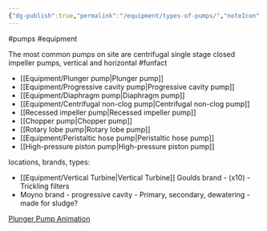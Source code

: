 ```yaml
---
{"dg-publish":true,"permalink":"/equipment/types-of-pumps/","noteIcon":"","created":"2025-07-07T14:23:44.517-05:00"}
---
```


#pumps
#equipment

The most common pumps on site are centrifugal single stage closed impeller pumps, vertical and horizontal #funfact

- [[Equipment/Plunger pump\|Plunger pump]]
- [[Equipment/Progressive cavity pump\|Progressive cavity pump]]
- [[Equipment/Diaphragm pump\|Diaphragm pump]]
- [[Equipment/Centrifugal non-clog pump\|Centrifugal non-clog pump]]
- [[Recessed impeller pump\|Recessed impeller pump]]
- [[Chopper pump\|Chopper pump]]
- [[Rotary lobe pump\|Rotary lobe pump]]
- [[Equipment/Peristaltic hose pump\|Peristaltic hose pump]]
- [[High-pressure piston pump\|High-pressure piston pump]]

locations, brands, types:
- [[Equipment/Vertical Turbine\|Vertical Turbine]] Goulds brand - (x10) - Trickling filters
- Moyno brand - progressive cavity - Primary, secondary, dewatering - made for sludge?

[Plunger Pump Animation](https://ar.inspiredpencil.com/pictures-2023/plunger-pump-animation)

